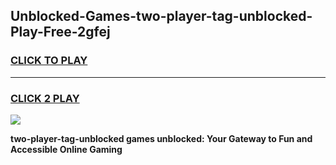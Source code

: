 
## Unblocked-Games-two-player-tag-unblocked-Play-Free-2gfej
<h3>
<a href="https://premium76.site?title=two-player-tag-unblocked&ref=10A">CLICK TO PLAY</a></h3>
<hr>

<h3>
<a href="https://premium76.site?title=two-player-tag-unblocked&ref=10A">CLICK 2 PLAY</a>
  
</h3>

<a href="https://premium76.site?title=two-player-tag-unblocked&ref=10A"><img src="https://clearcache.store/games.png"></a>


**two-player-tag-unblocked games unblocked: Your Gateway to Fun and Accessible Online Gaming**
